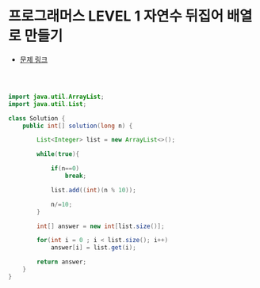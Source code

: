 # 프로그래머스 LEVEL 1 자연수 뒤집어 배열로 만들기

- [문제 링크](https://programmers.co.kr/learn/courses/30/lessons/12932?language=java)

</br>

```java

import java.util.ArrayList;
import java.util.List;

class Solution {
    public int[] solution(long n) {

        List<Integer> list = new ArrayList<>();

        while(true){

            if(n==0)
                break;

            list.add((int)(n % 10));

            n/=10;
        }

        int[] answer = new int[list.size()];

        for(int i = 0 ; i < list.size(); i++)
            answer[i] = list.get(i);

        return answer;
    }
}

```
